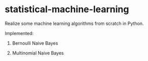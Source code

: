 # statistical-machine-learning

Realize some machine learning algorithms from scratch in Python.  

Implemented:  

1. Bernoulli Naive Bayes  

2. Multinomial Naive Bayes  
